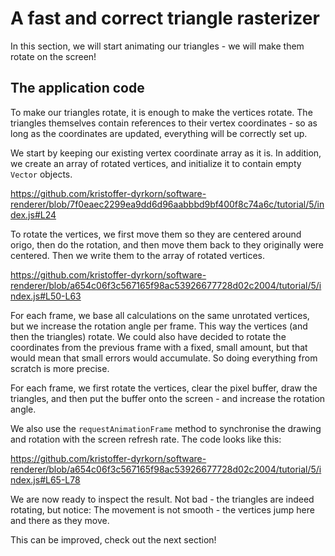 # A fast and correct triangle rasterizer

In this section, we will start animating our triangles - we will make them rotate on the screen!

## The application code

To make our triangles rotate, it is enough to make the vertices rotate. The triangles themselves contain references to their vertex coordinates - so as long as the coordinates are updated, everything will be correctly set up.

We start by keeping our existing vertex coordinate array as it is. In addition, we create an array of rotated vertices, and initialize it to contain empty `Vector` objects.

https://github.com/kristoffer-dyrkorn/software-renderer/blob/7f0eaec2299ea9dd6d96aabbbd9bf400f8c74a6c/tutorial/5/index.js#L24

To rotate the vertices, we first move them so they are centered around origo, then do the rotation, and then move them back to they originally were centered. Then we write them to the array of rotated vertices.

https://github.com/kristoffer-dyrkorn/software-renderer/blob/a654c06f3c567165f98ac53926677728d02c2004/tutorial/5/index.js#L50-L63

For each frame, we base all calculations on the same unrotated vertices, but we increase the rotation angle per frame. This way the vertices (and then the triangles) rotate. We could also have decided to rotate the coordinates from the previous frame with a fixed, small amount, but that would mean that small errors would accumulate. So doing everything from scratch is more precise.

For each frame, we first rotate the vertices, clear the pixel buffer, draw the triangles, and then put the buffer onto the screen - and increase the rotation angle.

We also use the `requestAnimationFrame` method to synchronise the drawing and rotation with the screen refresh rate. The code looks like this:

https://github.com/kristoffer-dyrkorn/software-renderer/blob/a654c06f3c567165f98ac53926677728d02c2004/tutorial/5/index.js#L65-L78

We are now ready to inspect the result. Not bad - the triangles are indeed rotating, but notice: The movement is not smooth - the vertices jump here and there as they move.

This can be improved, check out the next section!
